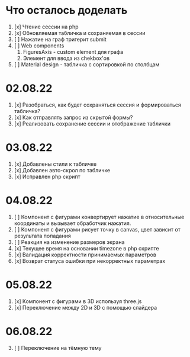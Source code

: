 # Что осталось доделать
1. [x] Чтение сессии на php
2. [x] Обновляемая табличка и сохраняемая в сессии
3. [ ] Нажатие на граф тригерит submit
4. [ ] Web components
   1. FiguresAxis - custom element для графа
   2. Элемент для ввода из chekbox'ов
5. [ ] Material design - табличка с сортировкой по столбцам

# 02.08.22
1. [x] Разобраться, как будет сохраняться сессия и формироваться табличка?
2. [x] Как отправлять запрос из скрытой формы?
3. [x] Реализовать сохранение сессии и отображение таблички

# 03.08.22
1. [x] Добавлены стили к табличке
2. [x] Добавлен авто-скрол по табличке 
3. [x] Исправлен php скрипт

# 04.08.22
1. [ ] Компонент с фигурами конвертирует нажатие в относительные координаты 
        и вызывает обработчик нажатия.
2. [ ] Компонент с фигурами рисует точку в canvas, цвет зависит от результата попадания
3. [ ] Реакция на изменение размеров экрана
4. [x] Текущее время на основании timezone в php скрипте
5. [x] Валидация корректности принимаемых параметров
6. [x] Возврат статуса ошибки при некорректных параметрах

# 05.08.22
1. [x] Компонент с фигурами в 3D используя three.js
2. [x] Переключение между 2D и 3D с помощью слайдера

# 06.08.22
3. [ ] Переключение на тёмную тему